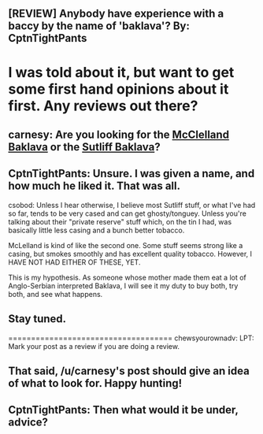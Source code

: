 [REVIEW] Anybody have experience with a baccy by the name of 'baklava'?
By: CptnTightPants
---
I was told about it, but want to get some first hand opinions about it first. Any reviews out there?
====================================
carnesy: Are you looking for the [McClelland Baklava](http://www.tobaccoreviews.com/blend/747/mcclelland-no-700-baklava) or the [Sutliff Baklava](http://www.tobaccoreviews.com/blend/9497/sutliff-tobacco-company-baklava)?
--
CptnTightPants: Unsure. I was given a name, and how much he liked it. That was all. 
--
csobod: Unless I hear otherwise, I believe most Sutliff stuff, or what I've had so far, tends to be very cased and can get ghosty/tonguey. Unless you're talking about their "private reserve" stuff which, on the tin I had, was basically little less casing and a bunch better tobacco.

McLelland is kind of like the second one. Some stuff seems strong like a casing, but smokes smoothly and has excellent quality tobacco. However, I HAVE NOT HAD EITHER OF THESE, YET.

This is my hypothesis. As someone whose mother made them eat a lot of Anglo-Serbian interpreted Baklava, I will see it my duty to buy both, try both, and see what happens.

Stay tuned.
--
====================================
chewsyourownadv: LPT: Mark your post as a review if you are doing a review. 

That said, /u/carnesy's post should give an idea of what to look for. Happy hunting!
--
CptnTightPants: Then what would it be under, advice?
--
